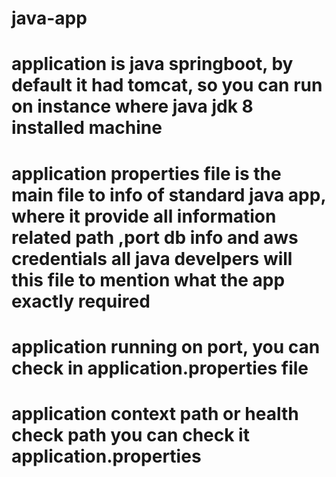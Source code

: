 # java-app

# application is java springboot, by default it had tomcat, so you can run on instance where java jdk 8 installed machine

# application properties file is the main file to info of standard java app, where it provide all information related path ,port db info and aws credentials all java develpers will this file to mention what the app exactly required

# application running on port, you can check in application.properties file

# application context path or health check path you can check it application.properties


